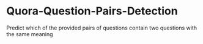 # Quora-Question-Pairs-Detection
Predict which of the provided pairs of questions contain two questions with the same meaning
